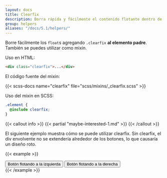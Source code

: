 ```yaml
---
layout: docs
title: Clearfix
description: Borra rápida y fácilmente el contenido flotante dentro de un contenedor agregando una utilidad clearfix.
group: helpers
aliases: "/docs/5.1/helpers/"
---
```


Borre fácilmente los `float`s agregando `.clearfix` **al elemento padre**. También se puedes utilizar como mixin.

Uso en HTML:

```html
<div class="clearfix">...</div>
```

El código fuente del mixin:

{{< scss-docs name="clearfix" file="scss/mixins/_clearfix.scss" >}}

Uso del mixin en SCSS:

```scss
.element {
  @include clearfix;
}
```

{{< callout info >}}
{{< partial "maybe-interested-1.md" >}}
{{< /callout >}}

El siguiente ejemplo muestra cómo se puede utilizar clearfix. Sin clearfix, el div envolvente no se extendería alrededor de los botones, lo que causaría un diseño roto.

{{< example >}}
<div class="bg-info clearfix">
  <button type="button" class="btn btn-secondary float-start">Botón flotando a la izquierda</button>
  <button type="button" class="btn btn-secondary float-end">Botón flotando a la derecha</button>
</div>
{{< /example >}}
